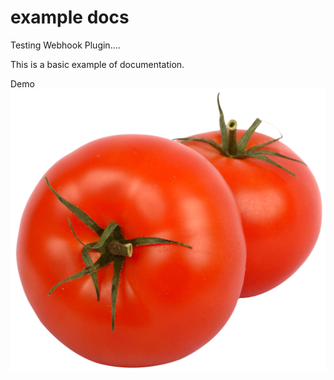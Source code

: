 # example docs

Testing Webhook Plugin....

This is a basic example of documentation.

Demo ![tomato](./tomato.png)